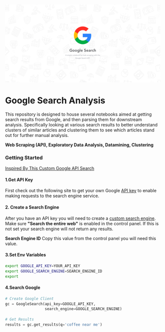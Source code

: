 ![image](google-header.png)

# **Google Search Analysis**

This repository is designed to house several notebooks aimed at getting search results from Google, and then parsing them for downstream analysis.
Specifically looking at various search results to better understand clusters of similar articles and clustering them to see which articles stand out for further manual analysis.

**Web Scraping (API), Exploratory Data Analysis, Datamining, Clustering**

### **Getting Started**
[Inspired By This Custom Google API Search](https://github.com/jjocampo/ML_PDF)

#### **1.Get API Key**
First check out the following site to get your own Google [API key](https://developers.google.com/custom-search/v1/overview) to enable making requests to the search engine service.

#### **2. Create a Search Engine**
After you have an API key you will need to create a [custom search engine](https://developers.google.com/custom-search/docs/tutorial/creatingcse). Make sure **"Search the entire web"** is enabled in the control panel. If this is not set your search engine will not return any results.

**Search Engine ID** Copy this value from the control panel you will need this value.

#### **3.Set Env Variables**
```bash
export GOOGLE_API_KEY=YOUR_API_KEY
export GOOGLE_SEARCH_ENGINE=SEARCH_ENGINE_ID
export
```

#### **4.Search Google**
```python
# Create Google Client
gc = GoogleSearch(api_key=GOOGLE_API_KEY, 
                  search_engine=GOOGLE_SEARCH_ENGINE)

# Get Results
results = gc.get_results(q='coffee near me')

```
